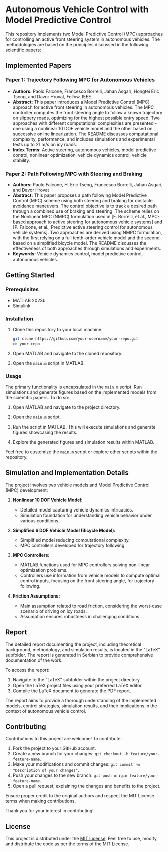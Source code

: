 # Autonomous Vehicle Control with Model Predictive Control

This repository implements two Model Predictive Control (MPC) approaches for controlling an active front steering system in autonomous vehicles. The methodologies are based on the principles discussed in the following scientific papers:

## Implemented Papers

### Paper 1: Trajectory Following MPC for Autonomous Vehicles

- **Authors:** Paolo Falcone, Francesco Borrelli, Jahan Asgari, Hongtei Eric Tseng, and Davor Hrovat, Fellow, IEEE
- **Abstract:** This paper introduces a Model Predictive Control (MPC) approach for active front steering in autonomous vehicles. The MPC controller computes the front steering angle to follow a known trajectory on slippery roads, optimizing for the highest possible entry speed. Two approaches with different computational complexities are presented - one using a nonlinear 10 DOF vehicle model and the other based on successive online linearization. The README discusses computational complexity, performance, and includes simulations and experimental tests up to 21 m/s on icy roads.
- **Index Terms:** Active steering, autonomous vehicles, model predictive control, nonlinear optimization, vehicle dynamics control, vehicle stability.

### Paper 2: Path Following MPC with Steering and Braking

- **Authors:** Paolo Falcone, H. Eric Tseng, Francesco Borrelli, Jahan Asgari, and Davor Hrovat
- **Abstract:** This paper proposes a path following Model Predictive Control (MPC) scheme using both steering and braking for obstacle avoidance maneuvers. The control objective is to track a desired path through a combined use of braking and steering. The scheme relies on the Nonlinear MPC (NMPC) formulation used in [F. Borrelli, et al., MPC-based approach to active steering for autonomous vehicle systems] and [P. Falcone, et al., Predictive active steering control for autonomous vehicle systems]. Two approaches are derived using NMPC formulation, with the first relying on a full tenth-order vehicle model and the second based on a simplified bicycle model. The README discusses the effectiveness of both approaches through simulations and experiments.
- **Keywords:** Vehicle dynamics control, model predictive control, autonomous vehicles.

## Getting Started

### Prerequisites

- MATLAB 2023b
- Simulink

### Installation

1. Clone this repository to your local machine:

    ```bash
    git clone https://github.com/your-username/your-repo.git
    cd your-repo
    ```

2. Open MATLAB and navigate to the cloned repository.

3. Open the `main.m` script in MATLAB.

### Usage

The primary functionality is encapsulated in the `main.m` script. Run simulations and generate figures based on the implemented models from the scientific papers. To do so:

1. Open MATLAB and navigate to the project directory.

2. Open the `main.m` script.

3. Run the script in MATLAB. This will execute simulations and generate figures showcasing the results.

4. Explore the generated figures and simulation results within MATLAB.

Feel free to customize the `main.m` script or explore other scripts within the repository.

## Simulation and Implementation Details

The project involves two vehicle models and Model Predictive Control (MPC) development:

1. **Nonlinear 10 DOF Vehicle Model:**
   - Detailed model capturing vehicle dynamics intricacies.
   - Simulation foundation for understanding vehicle behavior under various conditions.

2. **Simplified 6 DOF Vehicle Model (Bicycle Model):**
   - Simplified model reducing computational complexity.
   - MPC controllers developed for trajectory following.

3. **MPC Controllers:**
   - MATLAB functions used for MPC controllers solving non-linear optimization problems.
   - Controllers use information from vehicle models to compute optimal control inputs, focusing on the front steering angle, for trajectory following.

4. **Friction Assumptions:**
   - Main assumption related to road friction, considering the worst-case scenario of driving on icy roads.
   - Assumption ensures robustness in challenging conditions.

## Report

The detailed report documenting the project, including theoretical background, methodology, and simulation results, is located in the "LaTeX" subfolder. The report is generated in Serbian to provide comprehensive documentation of the work.

To access the report:

1. Navigate to the "LaTeX" subfolder within the project directory.
2. Open the LaTeX project files using your preferred LaTeX editor.
3. Compile the LaTeX document to generate the PDF report.

The report aims to provide a thorough understanding of the implemented models, control strategies, simulation results, and their implications in the context of autonomous vehicle control.

## Contributing

Contributions to this project are welcome! To contribute:

1. Fork the project to your GitHub account.
2. Create a new branch for your changes: `git checkout -b feature/your-feature-name`.
3. Make your modifications and commit changes: `git commit -m "Description of your changes"`.
4. Push your changes to the new branch: `git push origin feature/your-feature-name`.
5. Open a pull request, explaining the changes and benefits to the project.

Ensure proper credit to the original authors and respect the MIT License terms when making contributions.

Thank you for your interest in contributing!

## License

This project is distributed under the [MIT License](LICENSE). Feel free to use, modify, and distribute the code as per the terms of the MIT License.
